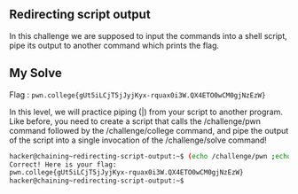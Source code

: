 ## Redirecting script output

In this challenge we are supposed to input the commands into a shell script, pipe its output to another command which prints the flag.

## My Solve

Flag : `pwn.college{gUt5iLCjT5jJyjKyx-rquax0i3W.QX4ETO0wCM0gjNzEzW}`

In this level, we will practice piping (|) from your script to another program. Like before, you need to create a script that calls the /challenge/pwn command followed by the /challenge/college command, and pipe the output of the script into a single invocation of the /challenge/solve command!

```bash
hacker@chaining~redirecting-script-output:~$ (echo /challenge/pwn ;echo /challenge/college ) >> x.sh && bash x.sh | /challenge/solve 
Correct! Here is your flag:
pwn.college{gUt5iLCjT5jJyjKyx-rquax0i3W.QX4ETO0wCM0gjNzEzW}
hacker@chaining~redirecting-script-output:~$ 
```
